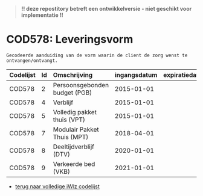 > **!! deze repostitory betreft een ontwikkelversie - niet geschikt voor implementatie !!**	
# COD578: Leveringsvorm	
	Gecodeerde aanduiding van de vorm waarin de client de zorg wenst te ontvangen/ontvangt.	
|Codelijst|Id|Omschrijving|ingangsdatum|expiratiedatum|mutatiedatum|mutatie|	
|:--|:--|:--|:--|:--|:--|:--|
|	COD578	|	2	|	Persoonsgebonden budget (PGB)	|	2015-01-01	|		|		|		|
|	COD578	|	4	|	Verblijf	|	2015-01-01	|		|	2017-07-01	|	gewijzigd	|
|	COD578	|	5	|	Volledig pakket thuis (VPT)	|	2015-01-01	|		|		|		|
|	COD578	|	7	|	Modulair Pakket Thuis (MPT)	|	2018-04-01	|		|	2017-07-01	|	toegevoegd	|
|	COD578	|	8	|	Deeltijdverblijf (DTV)	|	2020-01-01	|		|	2019-06-01	|	toegevoegd	|
|	COD578	|	9	|	Verkeerde bed (VKB)	|	2021-01-01	|		|	2020-06-01	|	toegevoegd	|

* [terug naar volledige iWlz codelijst](../../iWlz-codelijsten.md)
